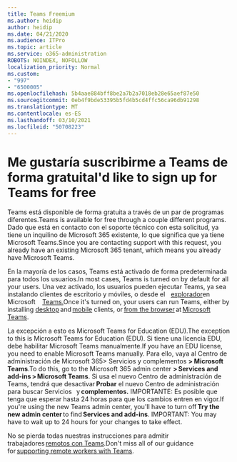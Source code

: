 ```yaml
---
title: Teams Freemium
ms.author: heidip
author: heidip
ms.date: 04/21/2020
ms.audience: ITPro
ms.topic: article
ms.service: o365-administration
ROBOTS: NOINDEX, NOFOLLOW
localization_priority: Normal
ms.custom:
- "997"
- "6500005"
ms.openlocfilehash: 5b4aae884bff8be2a7b2a7018eb28e65aef87e50
ms.sourcegitcommit: 0eb4f9bde53395b5fd4b5cd4ffc56ca96db91298
ms.translationtype: MT
ms.contentlocale: es-ES
ms.lasthandoff: 03/10/2021
ms.locfileid: "50708223"
---
```

# <a name="id-like-to-sign-up-for-teams-for-free"></a><span data-ttu-id="45c30-102">Me gustaría suscribirme a Teams de forma gratuita</span><span class="sxs-lookup"><span data-stu-id="45c30-102">I'd like to sign up for Teams for free</span></span>

<span data-ttu-id="45c30-103">Teams está disponible de forma gratuita a través de un par de programas diferentes.</span><span class="sxs-lookup"><span data-stu-id="45c30-103">Teams is available for free through a couple different programs.</span></span> <span data-ttu-id="45c30-104">Dado que está en contacto con el soporte técnico con esta solicitud, ya tiene un inquilino de Microsoft 365 existente, lo que significa que ya tiene Microsoft Teams.</span><span class="sxs-lookup"><span data-stu-id="45c30-104">Since you are contacting support with this request, you already have an existing Microsoft 365 tenant, which means you already have Microsoft Teams.</span></span>

<span data-ttu-id="45c30-105">En la mayoría de los casos, Teams está activado de forma predeterminada para todos los usuarios.</span><span class="sxs-lookup"><span data-stu-id="45c30-105">In most cases, Teams is turned on by default for all your users.</span></span> <span data-ttu-id="45c30-106">Una vez activado, los usuarios pueden ejecutar Teams, ya sea instalando clientes de escritorio y móviles, o desde el [](https://docs.microsoft.com/MicrosoftTeams/get-clients#desktop-client)    [explorador](https://dos.microsoft.com/MicrosoftTeams/get-clients#web-client)en Microsoft [](https://docs.microsoft.com/MicrosoftTeams/get-clients#mobile-clients)    [Teams.](https://www.microsoft.com/microsoft-teams/teams-for-work)</span><span class="sxs-lookup"><span data-stu-id="45c30-106">Once it's turned on, your users can run Teams, either by installing [desktop](https://docs.microsoft.com/MicrosoftTeams/get-clients#desktop-client) and [mobile](https://docs.microsoft.com/MicrosoftTeams/get-clients#mobile-clients) clients, or [from the browser](https://dos.microsoft.com/MicrosoftTeams/get-clients#web-client) at [Microsoft Teams](https://www.microsoft.com/microsoft-teams/teams-for-work).</span></span>

<span data-ttu-id="45c30-107">La excepción a esto es Microsoft Teams for Education (EDU).</span><span class="sxs-lookup"><span data-stu-id="45c30-107">The exception to this is Microsoft Teams for Education (EDU).</span></span> <span data-ttu-id="45c30-108">Si tiene una licencia EDU, debe habilitar Microsoft Teams manualmente.</span><span class="sxs-lookup"><span data-stu-id="45c30-108">If you have an EDU license, you need to enable Microsoft Teams manually.</span></span> <span data-ttu-id="45c30-109">Para ello, vaya al Centro de administración de Microsoft 365> Servicios y complementos **> Microsoft Teams**.</span><span class="sxs-lookup"><span data-stu-id="45c30-109">To do this, go to the Microsoft 365 admin center **> Services and add-ins > Microsoft Teams**.</span></span> <span data-ttu-id="45c30-110">Si usa el nuevo Centro de administración de Teams, tendrá que desactivar **Probar** el nuevo Centro de administración para buscar Servicios   y **complementos.** IMPORTANTE: Es posible que tenga que esperar hasta 24 horas para que los cambios entren en vigor.</span><span class="sxs-lookup"><span data-stu-id="45c30-110">If you're using the new Teams admin center, you'll have to turn off **Try the new admin center** to find **Services and add-ins**. IMPORTANT: You may have to wait up to 24 hours for your changes to take effect.</span></span>

<span data-ttu-id="45c30-111">No se pierda todas nuestras instrucciones para admitir trabajadores [remotos con Teams](https://docs.microsoft.com/MicrosoftTeams/support-remote-work-with-teams).</span><span class="sxs-lookup"><span data-stu-id="45c30-111">Don't miss all of our guidance for [supporting remote workers with Teams](https://docs.microsoft.com/MicrosoftTeams/support-remote-work-with-teams).</span></span>
